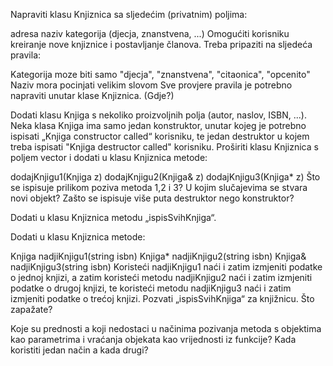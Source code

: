 Napraviti klasu Knjiznica sa sljedećim (privatnim) poljima:

adresa
naziv
kategorija (djecja, znanstvena, ...)
Omogućiti korisniku kreiranje nove knjiznice i postavljanje članova. Treba pripaziti na sljedeća pravila:

Kategorija moze biti samo "djecja", "znanstvena", "citaonica", "opcenito"
Naziv mora pocinjati velikim slovom
Sve provjere pravila je potrebno napraviti unutar klase Knjiznica. (Gdje?)

Dodati klasu Knjiga s nekoliko proizvoljnih polja (autor, naslov, ISBN, ...). Neka klasa Knjiga ima samo jedan konstruktor, unutar kojeg je potrebno ispisati „Knjiga constructor called“ korisniku, te jedan destruktor u kojem treba ispisati "Knjiga destructor called" korisniku. Proširiti klasu Knjiznica s poljem vector<Knjiga> i dodati u klasu Knjiznica metode:

dodajKnjigu1(Knjiga z)
dodajKnjigu2(Knjiga& z)
dodajKnjigu3(Knjiga* z) 
Što se ispisuje prilikom poziva metoda 1,2 i 3? U kojim slučajevima se stvara novi objekt? Zašto se ispisuje više puta destruktor nego konstruktor?

Dodati u klasu Knjiznica metodu „ispisSvihKnjiga“.

Dodati u klasu Knjiznica metode:

Knjiga nadjiKnjigu1(string isbn)
Knjiga* nadjiKnjigu2(string isbn)
Knjiga& nadjiKnjigu3(string isbn)
Koristeći nadjiKnjigu1 naći i zatim izmjeniti podatke o jednoj knjizi, a zatim koristeći metodu nadjiKnjigu2 naći i zatim izmjeniti podatke o drugoj knjizi, te koristeći metodu nadjiKnjigu3 naći i zatim izmjeniti podatke o trećoj knjizi. Pozvati „ispisSvihKnjiga“ za knjižnicu. Što zapažate?

Koje su prednosti a koji nedostaci u načinima pozivanja metoda s objektima kao parametrima i vraćanja objekata kao vrijednosti iz funkcije? Kada koristiti jedan način a kada drugi?
